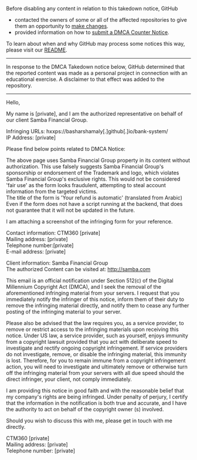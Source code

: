 Before disabling any content in relation to this takedown notice, GitHub
- contacted the owners of some or all of the affected repositories to give them an opportunity to [make changes](https://docs.github.com/en/github/site-policy/dmca-takedown-policy#a-how-does-this-actually-work).
- provided information on how to [submit a DMCA Counter Notice](https://docs.github.com/en/articles/guide-to-submitting-a-dmca-counter-notice).

To learn about when and why GitHub may process some notices this way, please visit our [README](https://github.com/github/dmca/blob/master/README.md#anatomy-of-a-takedown-notice).

---

In response to the DMCA Takedown notice below, GitHub determined that the reported content was made as a personal project in connection with an educational exercise. A disclaimer to that effect was added to the repository.

---

Hello,

My name is [private], and I am the authorized representative on behalf of our client Samba Financial Group. 

Infringing URLs: hxxps://basharshamaly[.]github[.]io/bank-system/  
IP Address: [private]

Please find below points related to DMCA Notice:

The above page uses Samba Financial Group property in its content without authorization. 
This use falsely suggests Samba Financial Group's sponsorship or endorsement of the Trademark and logo, which violates Samba Financial Group's exclusive rights.
This would not be considered 'fair use' as the form looks fraudulent, attempting to steal account information from the targeted victims.  
The title of the form is 'Your refund is automatic' (translated from Arabic)  
Even if the form does not have a script running at the backend, that does not guarantee that it will not be updated in the future.

I am attaching a screenshot of the infringing form for your reference. 

Contact information: CTM360 [private]  
Mailing address: [private]  
Telephone number:[private]  
E-mail address: [private]  

Client information: Samba Financial Group  
The authorized Content can be visited at: http://samba.com

This email is an official notification under Section 512(c) of the Digital Millennium Copyright Act (DMCA), and I seek the removal of the aforementioned infringing material from your servers. I request that you immediately notify the infringer of this notice, inform them of their duty to remove the infringing material directly, and notify them to cease any further posting of the infringing material to your server.

Please also be advised that the law requires you, as a service provider, to remove or restrict access to the infringing materials upon receiving this notice. Under US law, a service provider, such as yourself, enjoys immunity from a copyright lawsuit provided that you act with deliberate speed to investigate and rectify 
ongoing copyright infringement. If service providers do not investigate, remove, or disable the infringing material, this immunity is lost. Therefore, for you to remain immune from a copyright infringement action, you will need to investigate and ultimately remove or otherwise turn off the infringing material from your servers with all due speed should the direct infringer, your client, not comply immediately.

I am providing this notice in good faith and with the reasonable belief that my company's rights are being infringed. Under penalty of perjury, I certify that the information in the notification is both true and accurate, and I have the authority to act on behalf of the copyright owner (s) involved.

Should you wish to discuss this with me, please get in touch with me directly.

CTM360 [private]  
Mailing address: [private]  
Telephone number: [private]  
